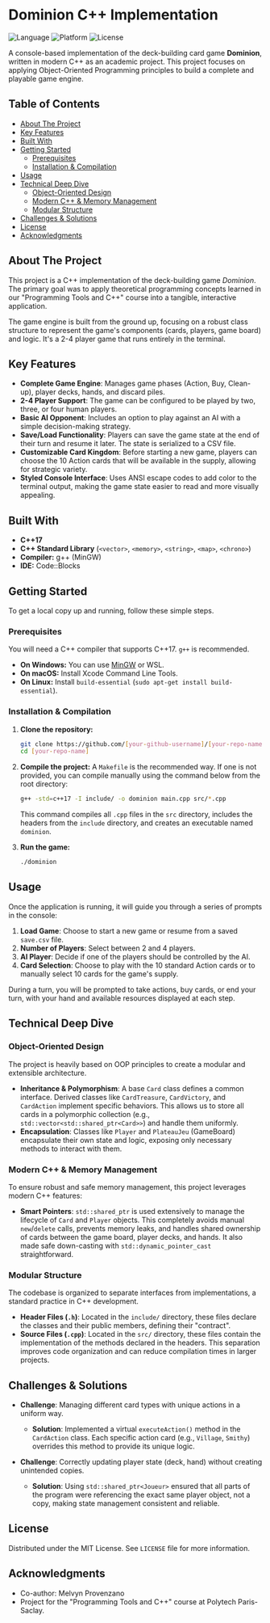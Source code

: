 # Dominion C++ Implementation

![Language](https://img.shields.io/badge/language-C%2B%2B-blue.svg)
![Platform](https://img.shields.io/badge/platform-Console-lightgrey.svg)
![License](https://img.shields.io/badge/license-MIT-green.svg)

A console-based implementation of the deck-building card game **Dominion**, written in modern C++ as an academic project. This project focuses on applying Object-Oriented Programming principles to build a complete and playable game engine.

 
<!-- 
  TODO: Replace the URL above with a real screenshot URL. 
  You can upload an image to your GitHub repo or use a service like Imgur.
  A good screenshot would be one showing a player's turn.
-->

## Table of Contents

- [About The Project](#about-the-project)
- [Key Features](#key-features)
- [Built With](#built-with)
- [Getting Started](#getting-started)
  - [Prerequisites](#prerequisites)
  - [Installation & Compilation](#installation--compilation)
- [Usage](#usage)
- [Technical Deep Dive](#technical-deep-dive)
  - [Object-Oriented Design](#object-oriented-design)
  - [Modern C++ & Memory Management](#modern-c--memory-management)
  - [Modular Structure](#modular-structure)
- [Challenges & Solutions](#challenges--solutions)
- [License](#license)
- [Acknowledgments](#acknowledgments)

## About The Project

This project is a C++ implementation of the deck-building game *Dominion*. The primary goal was to apply theoretical programming concepts learned in our "Programming Tools and C++" course into a tangible, interactive application.

The game engine is built from the ground up, focusing on a robust class structure to represent the game's components (cards, players, game board) and logic. It's a 2-4 player game that runs entirely in the terminal.

## Key Features

-   **Complete Game Engine**: Manages game phases (Action, Buy, Clean-up), player decks, hands, and discard piles.
-   **2-4 Player Support**: The game can be configured to be played by two, three, or four human players.
-   **Basic AI Opponent**: Includes an option to play against an AI with a simple decision-making strategy.
-   **Save/Load Functionality**: Players can save the game state at the end of their turn and resume it later. The state is serialized to a CSV file.
-   **Customizable Card Kingdom**: Before starting a new game, players can choose the 10 Action cards that will be available in the supply, allowing for strategic variety.
-   **Styled Console Interface**: Uses ANSI escape codes to add color to the terminal output, making the game state easier to read and more visually appealing.

## Built With

-   **C++17**
-   **C++ Standard Library** (`<vector>`, `<memory>`, `<string>`, `<map>`, `<chrono>`)
-   **Compiler:** g++ (MinGW)
-   **IDE:** Code::Blocks

## Getting Started

To get a local copy up and running, follow these simple steps.

### Prerequisites

You will need a C++ compiler that supports C++17. `g++` is recommended.
-   **On Windows:** You can use [MinGW](http://www.mingw.org/) or WSL.
-   **On macOS:** Install Xcode Command Line Tools.
-   **On Linux:** Install `build-essential` (`sudo apt-get install build-essential`).

### Installation & Compilation

1.  **Clone the repository:**
    ```sh
    git clone https://github.com/[your-github-username]/[your-repo-name].git
    cd [your-repo-name]
    ```

2.  **Compile the project:**
    A `Makefile` is the recommended way. If one is not provided, you can compile manually using the command below from the root directory:
    ```sh
    g++ -std=c++17 -I include/ -o dominion main.cpp src/*.cpp
    ```
    This command compiles all `.cpp` files in the `src` directory, includes the headers from the `include` directory, and creates an executable named `dominion`.

3.  **Run the game:**
    ```sh
    ./dominion
    ```

## Usage

Once the application is running, it will guide you through a series of prompts in the console:
1.  **Load Game**: Choose to start a new game or resume from a saved `save.csv` file.
2.  **Number of Players**: Select between 2 and 4 players.
3.  **AI Player**: Decide if one of the players should be controlled by the AI.
4.  **Card Selection**: Choose to play with the 10 standard Action cards or to manually select 10 cards for the game's supply.

During a turn, you will be prompted to take actions, buy cards, or end your turn, with your hand and available resources displayed at each step.

## Technical Deep Dive

### Object-Oriented Design

The project is heavily based on OOP principles to create a modular and extensible architecture.
-   **Inheritance & Polymorphism**: A base `Card` class defines a common interface. Derived classes like `CardTreasure`, `CardVictory`, and `CardAction` implement specific behaviors. This allows us to store all cards in a polymorphic collection (e.g., `std::vector<std::shared_ptr<Card>>`) and handle them uniformly.
-   **Encapsulation**: Classes like `Player` and `PlateauJeu` (GameBoard) encapsulate their own state and logic, exposing only necessary methods to interact with them.

### Modern C++ & Memory Management

To ensure robust and safe memory management, this project leverages modern C++ features:
-   **Smart Pointers**: `std::shared_ptr` is used extensively to manage the lifecycle of `Card` and `Player` objects. This completely avoids manual `new`/`delete` calls, prevents memory leaks, and handles shared ownership of cards between the game board, player decks, and hands. It also made safe down-casting with `std::dynamic_pointer_cast` straightforward.

### Modular Structure

The codebase is organized to separate interfaces from implementations, a standard practice in C++ development.
-   **Header Files (`.h`)**: Located in the `include/` directory, these files declare the classes and their public members, defining their "contract".
-   **Source Files (`.cpp`)**: Located in the `src/` directory, these files contain the implementation of the methods declared in the headers. This separation improves code organization and can reduce compilation times in larger projects.

## Challenges & Solutions

-   **Challenge**: Managing different card types with unique actions in a uniform way.
    -   **Solution**: Implemented a virtual `executeAction()` method in the `CardAction` class. Each specific action card (e.g., `Village`, `Smithy`) overrides this method to provide its unique logic.

-   **Challenge**: Correctly updating player state (deck, hand) without creating unintended copies.
    -   **Solution**: Using `std::shared_ptr<Joueur>` ensured that all parts of the program were referencing the exact same player object, not a copy, making state management consistent and reliable.

## License

Distributed under the MIT License. See `LICENSE` file for more information.

## Acknowledgments

-   Co-author: Melvyn Provenzano
-   Project for the "Programming Tools and C++" course at Polytech Paris-Saclay.
